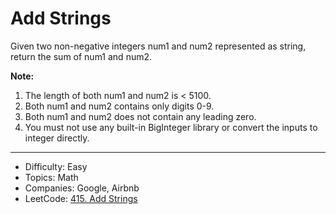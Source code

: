 # Add Strings

Given two non-negative integers num1 and num2 represented as string, return the sum of num1 and num2.

**Note:**

1. The length of both num1 and num2 is < 5100.
2. Both num1 and num2 contains only digits 0-9.
3. Both num1 and num2 does not contain any leading zero.
4. You must not use any built-in BigInteger library or convert the inputs to integer directly.

---

* Difficulty: Easy
* Topics: Math
* Companies: Google, Airbnb
* LeetCode: [415. Add Strings](https://leetcode.com/problems/add-strings/description/)
